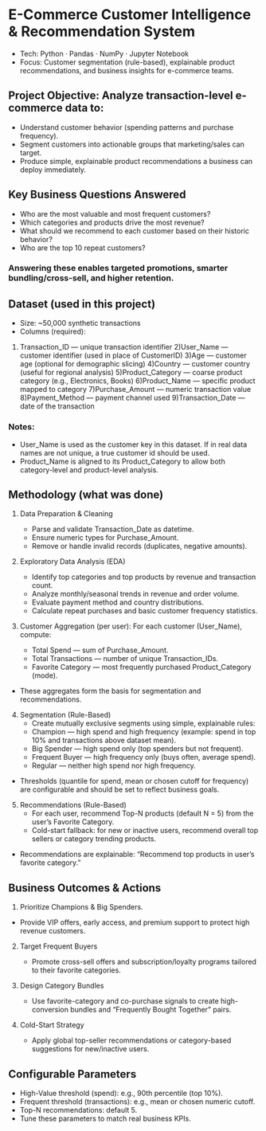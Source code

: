 # E-Commerce Customer Intelligence & Recommendation System
- Tech: Python · Pandas · NumPy · Jupyter Notebook
- Focus: Customer segmentation (rule-based), explainable product recommendations, and business insights for e-commerce teams.

## Project Objective: Analyze transaction-level e-commerce data to:
- Understand customer behavior (spending patterns and purchase frequency).
- Segment customers into actionable groups that marketing/sales can target.
- Produce simple, explainable product recommendations a business can deploy immediately.

## Key Business Questions Answered

- Who are the most valuable and most frequent customers?
- Which categories and products drive the most revenue?
- What should we recommend to each customer based on their historic behavior?
- Who are the top 10 repeat customers?

### Answering these enables targeted promotions, smarter bundling/cross-sell, and higher retention.

## Dataset (used in this project)

- Size: ~50,000 synthetic transactions
- Columns (required):
1) Transaction_ID — unique transaction identifier
2)User_Name — customer identifier (used in place of CustomerID)
3)Age — customer age (optional for demographic slicing)
4)Country — customer country (useful for regional analysis)
5)Product_Category — coarse product category (e.g., Electronics, Books)
6)Product_Name — specific product mapped to category
7)Purchase_Amount — numeric transaction value
8)Payment_Method — payment channel used
9)Transaction_Date — date of the transaction

### Notes:

- User_Name is used as the customer key in this dataset. If in real data names are not unique, a true customer id should be used.
- Product_Name is aligned to its Product_Category to allow both category-level and product-level analysis.

## Methodology (what was done)
1. Data Preparation & Cleaning
   - Parse and validate Transaction_Date as datetime.
   - Ensure numeric types for Purchase_Amount.
   - Remove or handle invalid records (duplicates, negative amounts).

2. Exploratory Data Analysis (EDA)
   - Identify top categories and top products by revenue and transaction count.
   - Analyze monthly/seasonal trends in revenue and order volume.
   - Evaluate payment method and country distributions.
   - Calculate repeat purchases and basic customer frequency statistics.

3. Customer Aggregation (per user): For each customer (User_Name), compute:
   - Total Spend — sum of Purchase_Amount.
   - Total Transactions — number of unique Transaction_IDs.
   - Favorite Category — most frequently purchased Product_Category (mode).
- These aggregates form the basis for segmentation and recommendations.

4. Segmentation (Rule-Based)
   - Create mutually exclusive segments using simple, explainable rules:
   - Champion — high spend and high frequency (example: spend in top 10% and transactions above dataset mean).
   - Big Spender — high spend only (top spenders but not frequent).
   - Frequent Buyer — high frequency only (buys often, average spend).
   - Regular — neither high spend nor high frequency.
- Thresholds (quantile for spend, mean or chosen cutoff for frequency) are configurable and should be set to reflect business goals.

5. Recommendations (Rule-Based)
    - For each user, recommend Top-N products (default N = 5) from the user’s Favorite Category.
    - Cold-start fallback: for new or inactive users, recommend overall top sellers or category trending products.
- Recommendations are explainable: “Recommend top products in user’s favorite category.”


## Business Outcomes & Actions
1) Prioritize Champions & Big Spenders.
  - Provide VIP offers, early access, and premium support to protect high revenue customers.

2) Target Frequent Buyers
   - Promote cross-sell offers and subscription/loyalty programs tailored to their favorite categories.

3) Design Category Bundles
   - Use favorite-category and co-purchase signals to create high-conversion bundles and “Frequently Bought Together” pairs.

4) Cold-Start Strategy
   - Apply global top-seller recommendations or category-based suggestions for new/inactive users.


## Configurable Parameters
   - High-Value threshold (spend): e.g., 90th percentile (top 10%).
   - Frequent threshold (transactions): e.g., mean or chosen numeric cutoff.
   - Top-N recommendations: default 5.
- Tune these parameters to match real business KPIs.
